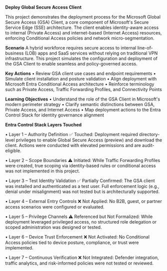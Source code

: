 **Deploy Global Secure Access Client**

This project demonstrates the deployment process for the Microsoft Global Secure Access (GSA) Client, a core component of Microsoft's Secure Service Edge (SSE) architecture. The client enables identity-aware access to internal (Private Access) and internet-based (Internet Access) resources, enforcing Conditional Access policies and network micro-segmentation.

**Scenario**
A hybrid workforce requires secure access to internal line-of-business (LOB) apps and SaaS services without relying on traditional VPN infrastructure. This project simulates the configuration and deployment of the GSA Client to enable seamless and policy-governed access.

**Key Actions**
• Review GSA client use cases and endpoint requirements
• Simulate client installation and posture validation
• Align deployment with Microsoft Entra Conditional Access architecture
• Reinforce terminology such as Private Access, Traffic Forwarding Profiles, and Connectivity Points

**Learning Objectives**
• Understand the role of the GSA Client in Microsoft's modern perimeter strategy
• Clarify semantic distinctions between GSA, Private Access, and Internet Access
• Map deployment actions to the Entra Control Stack for identity governance alignment

**Entra Control Stack Layers Touched**

• Layer 1 – Authority Definition
✅ Touched: Deployment required directory-level privileges to enable Global Secure Access (preview) and download the client. Actions were conducted with elevated permissions and are audit-eligible.

• Layer 2 – Scope Boundaries
⚠️ Initiated: While Traffic Forwarding Profiles were created, true scoping via identity-based rules or conditional access was not implemented in this project.

• Layer 3 – Test Identity Validation
✅ Partially Confirmed: The GSA client was installed and authenticated as a test user. Full enforcement logic (e.g., denial under misalignment) was not tested but is architecturally supported.

• Layer 4 – External Entry Controls
❌ Not Applied: No B2B, guest, or partner access scenarios were configured or evaluated.

• Layer 5 – Privilege Channels
⚠️ Referenced but Not Formalized: While deployment leveraged privileged access, no structured role delegation or scoped administration was designed or tested.

• Layer 6 – Device Trust Enforcement
❌ Not Activated: No Conditional Access policies tied to device posture, compliance, or trust were implemented.

• Layer 7 – Continuous Verification
❌ Not Integrated: Defender integration, traffic analytics, and risk-informed policies were not tested or reviewed.
